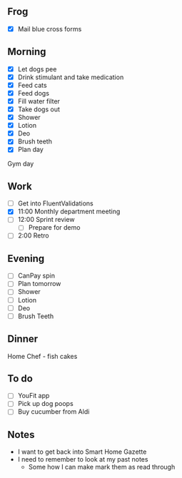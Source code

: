 ## Frog
- [x] Mail blue cross forms

## Morning 
- [x] Let dogs pee
- [x] Drink stimulant and take medication
- [x] Feed cats
- [x] Feed dogs
- [x] Fill water filter
- [x] Take dogs out
- [x] Shower
- [x] Lotion
- [x] Deo
- [x] Brush teeth
- [x] Plan day 

Gym day 

## Work 
- [ ] Get into FluentValidations 
- [x] 11:00 Monthly department meeting
- [ ] 12:00 Sprint review 
	- [ ] Prepare for demo 
- [ ] 2:00 Retro

## Evening
- [ ] CanPay spin 
- [ ] Plan tomorrow 
- [ ] Shower 
- [ ] Lotion 
- [ ] Deo 
- [ ] Brush Teeth 

## Dinner 
Home Chef - fish cakes

## To do
- [ ] YouFit app 
- [ ] Pick up dog poops 
- [ ] Buy cucumber from Aldi 

## Notes 
- I want to get back into Smart Home Gazette
- I need to remember to look at my past notes 
	- Some how I can make mark them as read through